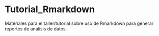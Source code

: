 # Tutorial_Rmarkdown
Materiales para el taller/tutorial sobre uso de Rmarkdown para generar reportes de análisis de datos.
